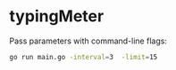 # typingMeter
 
Pass parameters with command-line flags:  
```bash
go run main.go -interval=3  -limit=15
```
